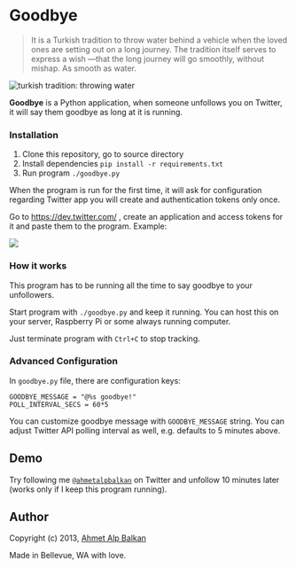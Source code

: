 # Goodbye

> It is a Turkish tradition to throw water behind a vehicle when the loved ones are setting out on a long journey.
> The tradition itself serves to express a wish —that the long journey will go smoothly, without mishap. As smooth as water.

![turkish tradition: throwing water](https://github.com/ahmetalpbalkan/goodbye/raw/master/img/promo.gif)

**Goodbye** is a Python application, when someone unfollows you on Twitter, it will say them goodbye as long at it is running.

### Installation

1. Clone this repository, go to source directory
2. Install dependencies `pip install -r requirements.txt`
3. Run program `./goodbye.py`

When the program is run for the first time, it will ask for configuration regarding Twitter app  you will create and authentication tokens only once.

Go to https://dev.twitter.com/ , create an application and access tokens for it and paste them to the program. Example:

![](http://i.imgur.com/CQPgJaM.png)

### How it works

This program has to be running all the time to say goodbye to your unfollowers.

Start program with `./goodbye.py` and keep it running. You can host this on your server, Raspberry Pi or some always running computer.

Just terminate program with `Ctrl+C` to stop tracking.

### Advanced Configuration

In `goodbye.py` file, there are configuration keys:

    GOODBYE_MESSAGE = "@%s goodbye!"
    POLL_INTERVAL_SECS = 60*5

You can customize goodbye message with `GOODBYE_MESSAGE` string. You can adjust Twitter API polling interval as well, e.g. defaults to 5 minutes above.

## Demo

Try following me [`@ahmetalpbalkan`](http://twitter.com/ahmetalpbalkan) on Twitter and unfollow 10 minutes later (works only if I keep this program running).

## Author

Copyright (c) 2013, [Ahmet Alp Balkan](http://ahmetalpbalkan.com)

Made in Bellevue, WA with love.
